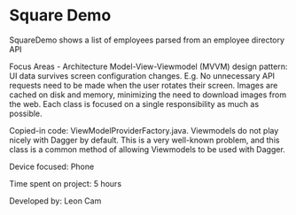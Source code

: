 # Square Demo

SquareDemo shows a list of employees parsed from an employee directory API

Focus Areas - Architecture
Model-View-Viewmodel (MVVM) design pattern: UI data survives screen configuration changes.
E.g. No unnecessary API requests need to be made when the user rotates their screen.
Images are cached on disk and memory, minimizing the need to download images from the web.
Each class is focused on a single responsibility as much as possible.

Copied-in code: ViewModelProviderFactory.java.  Viewmodels do not play nicely with Dagger by default.
This is a very well-known problem, and this class is a common method of allowing Viewmodels to be used with Dagger.

Device focused: Phone

Time spent on project: 5 hours

Developed by: Leon Cam